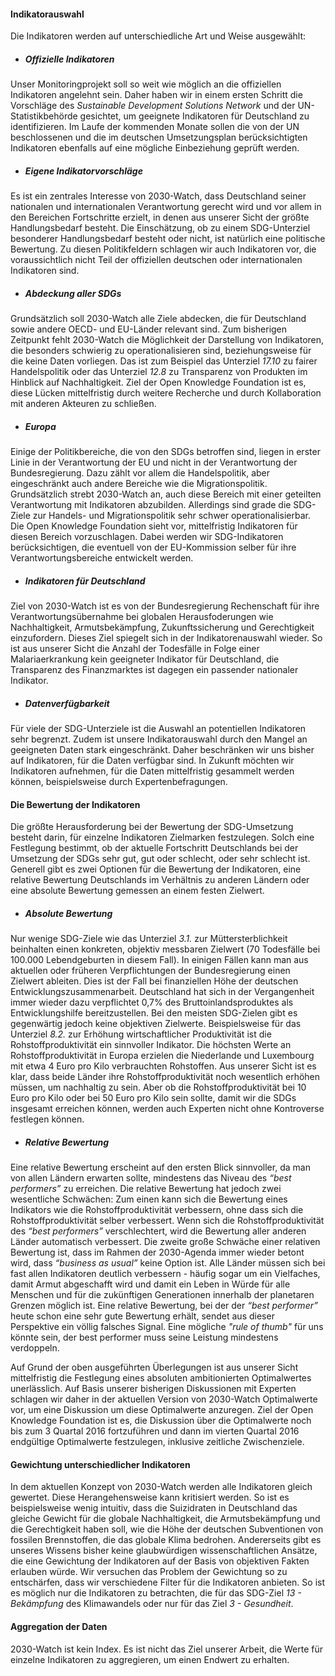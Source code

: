 #### **Indikatorauswahl**
Die Indikatoren werden auf unterschiedliche Art und Weise ausgewählt:

+ ##### **Offizielle Indikatoren**
Unser Monitoringprojekt soll so weit wie möglich an die offiziellen Indikatoren angelehnt sein. Daher haben wir in einem ersten Schritt die Vorschläge des _Sustainable Development Solutions Network_ und der UN-Statistikbehörde gesichtet, um geeignete Indikatoren für Deutschland zu identifizieren. Im Laufe der kommenden Monate sollen die von der UN beschlossenen und die im deutschen Umsetzungsplan berücksichtigten Indikatoren ebenfalls auf eine mögliche Einbeziehung geprüft werden. 

+ ##### **Eigene Indikatorvorschläge** 
Es ist ein zentrales Interesse von 2030-Watch, dass Deutschland seiner nationalen und internationalen Verantwortung gerecht wird und vor allem in den Bereichen Fortschritte erzielt, in denen aus unserer Sicht der größte Handlungsbedarf besteht. Die Einschätzung, ob zu einem SDG-Unterziel besonderer Handlungsbedarf besteht oder nicht, ist natürlich eine politische Bewertung. Zu diesen Politikfeldern schlagen wir auch Indikatoren vor, die voraussichtlich nicht Teil der offiziellen deutschen oder internationalen Indikatoren sind. 

+ ##### **Abdeckung aller SDGs** 
Grundsätzlich soll 2030-Watch alle Ziele abdecken, die für Deutschland sowie andere OECD- und EU-Länder relevant sind. Zum bisherigen Zeitpunkt fehlt 2030-Watch die Möglichkeit der Darstellung von Indikatoren, die besonders schwierig zu operationalisieren sind, beziehungsweise für die keine Daten vorliegen. Das ist zum Beispiel das Unterziel _17.10_ zu fairer Handelspolitik oder das Unterziel _12.8_ zu Transparenz von Produkten im Hinblick auf Nachhaltigkeit. Ziel der Open Knowledge Foundation ist es, diese Lücken mittelfristig durch weitere Recherche und durch Kollaboration mit anderen Akteuren zu schließen.

+ ##### **Europa**
Einige der Politikbereiche, die von den SDGs betroffen sind, liegen in erster Linie in der Verantwortung der EU und nicht in der Verantwortung der Bundesregierung. Dazu zählt vor allem die Handelspolitik, aber eingeschränkt auch andere Bereiche wie die Migrationspolitik. Grundsätzlich strebt 2030-Watch an, auch diese Bereich mit einer geteilten Verantwortung mit Indikatoren abzubilden. Allerdings sind grade die SDG-Ziele zur Handels- und Migrationspolitik sehr schwer operationalisierbar. Die Open Knowledge Foundation sieht vor, mittelfristig Indikatoren für diesen Bereich vorzuschlagen. Dabei werden wir SDG-Indikatoren berücksichtigen, die eventuell von der EU-Kommission selber für ihre Verantwortungsbereiche entwickelt werden. 

 + ##### **Indikatoren für Deutschland**
  Ziel von 2030-Watch ist es von der Bundesregierung Rechenschaft für ihre Verantwortungsübernahme bei globalen Herausfoderungen wie Nachhaltigkeit, Armutsbekämpfung, Zukunftssicherung und Gerechtigkeit einzufordern. Dieses Ziel spiegelt sich in der Indikatorenauswahl wieder. So ist aus unserer Sicht die Anzahl der Todesfälle in Folge einer Malariaerkrankung kein geeigneter Indikator für Deutschland, die Transparenz des Finanzmarktes ist dagegen ein passender nationaler Indikator. 


+ ##### **Datenverfügbarkeit**
Für viele der SDG-Unterziele ist die Auswahl an potentiellen Indikatoren sehr begrenzt. Zudem ist unsere Indikatorauswahl durch den Mangel an geeigneten Daten stark eingeschränkt. Daher beschränken wir uns bisher auf Indikatoren, für die Daten verfügbar sind. In Zukunft möchten wir Indikatoren aufnehmen, für die Daten mittelfristig gesammelt werden können, beispielsweise durch Expertenbefragungen.

#### **Die Bewertung der Indikatoren**

Die größte Herausforderung bei der Bewertung der SDG-Umsetzung besteht darin, für einzelne Indikatoren Zielmarken festzulegen. Solch eine Festlegung bestimmt, ob der aktuelle Fortschritt Deutschlands bei der Umsetzung der SDGs sehr gut, gut oder schlecht, oder sehr schlecht ist. Generell gibt es zwei Optionen für die Bewertung der Indikatoren, eine relative Bewertung Deutschlands im Verhältnis zu anderen Ländern oder eine absolute Bewertung gemessen an einem festen Zielwert. 

+ ##### **Absolute Bewertung**
Nur wenige SDG-Ziele wie das Unterziel _3.1._ zur Müttersterblichkeit beinhalten einen konkreten, objektiv messbaren Zielwert (70 Todesfälle bei 100.000 Lebendgeburten in diesem Fall). In einigen Fällen kann man aus aktuellen oder früheren Verpflichtungen der Bundesregierung einen Zielwert ableiten. Dies ist der Fall bei finanziellen Höhe der deutschen Entwicklungszusammenarbeit. Deutschland hat sich in der Vergangenheit immer wieder dazu verpflichtet 0,7% des Bruttoinlandsproduktes als Entwicklungshilfe bereitzustellen. Bei den meisten SDG-Zielen gibt es gegenwärtig jedoch keine objektiven Zielwerte. 
Beispielsweise für das Unterziel _8.2._ zur Erhöhung wirtschaftlicher Produktivität ist die Rohstoffproduktivität ein sinnvoller Indikator. Die höchsten Werte an Rohstoffproduktivität in Europa erzielen die Niederlande und Luxembourg mit etwa 4 Euro pro Kilo verbrauchten Rohstoffen. Aus unserer Sicht ist es klar, dass beide Länder ihre Rohstoffproduktivität noch wesentlich erhöhen müssen, um nachhaltig zu sein. Aber ob die Rohstoffproduktivität bei 10 Euro pro Kilo oder bei 50 Euro pro Kilo sein sollte, damit wir die SDGs insgesamt erreichen können, werden auch Experten nicht ohne Kontroverse festlegen können. 


+ ##### **Relative Bewertung**
Eine relative Bewertung erscheint auf den ersten Blick sinnvoller, da man von allen Ländern erwarten sollte, mindestens das Niveau des _“best performers”_ zu erreichen. Die relative Bewertung hat jedoch zwei wesentliche Schwächen: 
Zum einen kann sich die Bewertung eines Indikators wie die Rohstoffproduktivität verbessern, ohne dass sich die Rohstoffproduktivität selber verbessert. Wenn sich die Rohstoffproduktivität des _“best performers”_ verschlechtert, wird die Bewertung aller anderen Länder automatisch verbessert. 
Die zweite große Schwäche einer relativen Bewertung ist, dass im Rahmen der 2030-Agenda immer wieder betont wird, dass _“business as usual”_ keine Option ist. Alle Länder müssen sich bei fast allen Indikatoren deutlich verbessern - häufig sogar um ein Vielfaches, damit Armut abgeschafft wird und damit ein Leben in Würde für alle Menschen und für die zukünftigen Generationen innerhalb der planetaren Grenzen möglich ist. Eine relative Bewertung, bei der der _“best performer”_ heute schon eine sehr gute Bewertung erhält, sendet aus dieser Perspektive ein völlig falsches Signal. Eine mögliche _"rule of thumb"_ für uns könnte sein, der best performer muss seine Leistung mindestens verdoppeln.


Auf Grund der oben ausgeführten Überlegungen ist aus unserer Sicht mittelfristig die Festlegung eines absoluten ambitionierten Optimalwertes unerlässlich. Auf Basis unserer bisherigen Diskussionen mit Experten schlagen wir daher in der aktuellen Version von 2030-Watch Optimalwerte vor, um eine Diskussion um diese Optimalwerte anzuregen. Ziel der Open Knowledge Foundation ist es, die Diskussion über die Optimalwerte noch bis zum 3 Quartal 2016 fortzuführen und dann im vierten Quartal 2016 endgültige Optimalwerte festzulegen, inklusive zeitliche Zwischenziele.


#### **Gewichtung unterschiedlicher Indikatoren**
In dem aktuellen Konzept von 2030-Watch werden alle Indikatoren gleich gewertet. Diese Herangehensweise kann kritisiert werden. So ist es beispielsweise wenig intuitiv, dass die Suizidraten in Deutschland das gleiche Gewicht für die globale Nachhaltigkeit, die Armutsbekämpfung und die Gerechtigkeit haben soll, wie die Höhe der deutschen Subventionen von fossilen Brennstoffen, die das globale Klima bedrohen. Andererseits gibt es unseres Wissens bisher keine glaubwürdigen wissenschaftlichen Ansätze, die eine Gewichtung der Indikatoren auf der Basis von objektiven Fakten erlauben würde. 
Wir versuchen das Problem der Gewichtung so zu entschärfen, dass wir verschiedene Filter für die Indikatoren anbieten. So ist es möglich nur die Indikatoren zu betrachten, die für das SDG-Ziel _13 - Bekämpfung_ des Klimawandels oder nur für das Ziel _3 - Gesundheit_. 

#### **Aggregation der Daten**
 2030-Watch ist kein Index. Es ist nicht das Ziel unserer Arbeit, die Werte für einzelne Indikatoren zu aggregieren, um einen Endwert zu erhalten. 